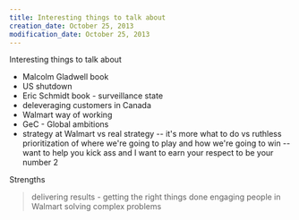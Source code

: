 ```yaml
---
title: Interesting things to talk about
creation_date: October 25, 2013
modification_date: October 25, 2013
---
```



Interesting things to talk about
- Malcolm Gladwell book
- US shutdown 
- Eric Schmidt book - surveillance state
- deleveraging customers in Canada
- Walmart way of working
- GeC - Global ambitions
- strategy at Walmart vs real strategy
-- it's more what to do vs ruthless prioritization of where we're going to play and how we're going to win
-- want to help you kick ass and I want to earn your respect to be your number 2
 
Strengths
> delivering results - getting the right things done
> engaging people in Walmart
> solving complex problems
